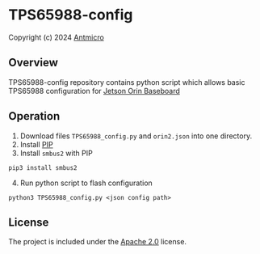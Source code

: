 # TPS65988-config

Copyright (c) 2024 [Antmicro](https://www.antmicro.com)


## Overview

TPS65988-config repository contains python script which allows basic TPS65988 configuration for [Jetson Orin Baseboard](https://github.com/antmicro/jetson-orin-baseboard)

## Operation
1. Download files `TPS65988_config.py` and `orin2.json` into one directory.
2. Install [PIP](https://pip.pypa.io/en/stable/installation/#get-pip-py)
3. Install `smbus2` with PIP
```
pip3 install smbus2
```
4. Run python script to flash configuration
```
python3 TPS65988_config.py <json config path>
```

## License
The project is included under the [Apache 2.0](/LICENSE) license.

